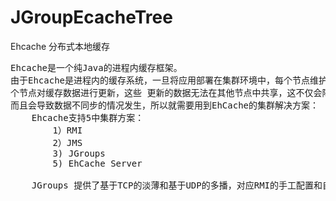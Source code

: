 # JGroupEcacheTree
Ehcache 分布式本地缓存


<pre>
Ehcache是一个纯Java的进程内缓存框架。
由于Ehcache是进程内的缓存系统，一旦将应用部署在集群环境中，每个节点维护各自的缓存数据，当某
个节点对缓存数据进行更新，这些 更新的数据无法在其他节点中共享，这不仅会降低节点运行的效率，
而且会导致数据不同步的情况发生，所以就需要用到EhCache的集群解决方案：
    Ehcache支持5中集群方案：
        1）RMI
        2）JMS
        3) JGroups
        5) EhCache Server

    JGroups 提供了基于TCP的淡薄和基于UDP的多播，对应RMI的手工配置和自动发现。
</pre>